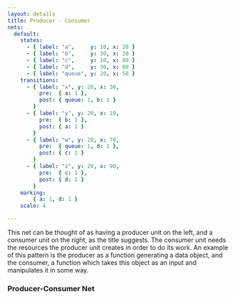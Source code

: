 ```yaml
---
layout: details
title: Producer - Consumer
nets:
  default:
    states:
      - { label: "a",     y: 10, x: 20 }
      - { label: "b",     y: 30, x: 20 }
      - { label: "c",     y: 10, x: 80 }
      - { label: "d",     y: 30, x: 80 }
      - { label: "queue", y: 20, x: 50 }
    transitions:
      - { label: "x", y: 20, x: 30,
          pre:  { a: 1 },
          post: { queue: 1, b: 1 }
        }
      - { label: "y", y: 20, x: 10,
          pre:  { b: 1 },
          post: { a: 1 }
        }
      - { label: "w", y: 20, x: 70,
          pre:  { queue: 1, d: 1 },
          post: { c: 1 }
        }
      - { label: "z", y: 20, x: 90,
          pre:  { c: 1 },
          post: { d: 1 }
        }
    marking:
        { a: 1, d: 1 }
    scale: 4

---
```

This net can be thought of as having a producer unit on the left, and a consumer unit on the right, as the title suggests. The consumer unit needs the resources the producer unit creates in order to do its work. An example of this pattern is the producer as a function generating a data object, and the consumer, a function which takes this object as an input and manipulates it in some way. 

### Producer-Consumer Net

<script>addNetByName('default')</script>
